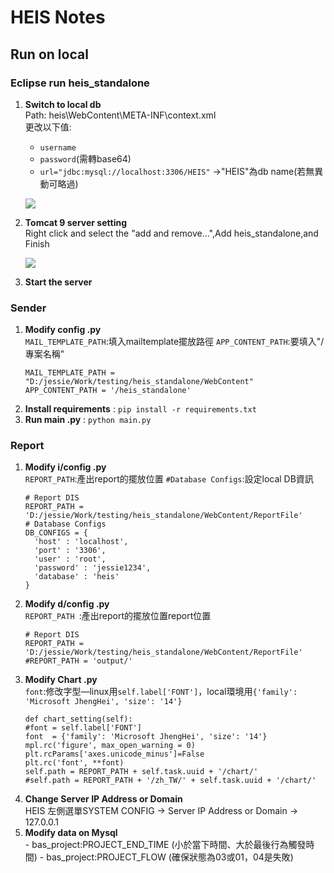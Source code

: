 # HEIS Notes

## Run on local
### Eclipse run heis_standalone
1. **Switch to local db**  
Path: heis\WebContent\META-INF\context.xml  
更改以下值:  
    - `username`  
    - `password`(需轉base64)  
    -  `url="jdbc:mysql://localhost:3306/HEIS"` →"HEIS"為db name(若無異動可略過)  
 
    ![](https://i.imgur.com/BQ2wyOF.png)  
  

2. **Tomcat 9 server setting**  
Right click and select the "add and remove...",Add heis_standalone,and Finish

    ![](https://i.imgur.com/SkakkYH.png)

3. **Start the server**


### Sender
1. **Modify config .py**  
    `MAIL_TEMPLATE_PATH`:填入mailtemplate擺放路徑
    `APP_CONTENT_PATH`:要填入"/專案名稱"  
    ```
    MAIL_TEMPLATE_PATH = "D:/jessie/Work/testing/heis_standalone/WebContent"
    APP_CONTENT_PATH = '/heis_standalone'
    ```
2. **Install requirements** : `pip install -r requirements.txt`
3. **Run main .py** : `python main.py`


### Report  
1. **Modify i/config .py**  
    `REPORT_PATH`:產出report的擺放位置
    `#Database Configs`:設定local DB資訊
    ```
    # Report DIS
    REPORT_PATH = 'D:/jessie/Work/testing/heis_standalone/WebContent/ReportFile'
    # Database Configs
    DB_CONFIGS = {
      'host' : 'localhost',
      'port' : '3306',
      'user' : 'root',
      'password' : 'jessie1234',
      'database' : 'heis'
    }
    ```
3. **Modify d/config .py**  
    `REPORT_PATH `:產出report的擺放位置report位置
    ```
    # Report DIS
    REPORT_PATH = 'D:/jessie/Work/testing/heis_standalone/WebContent/ReportFile'
    #REPORT_PATH = 'output/'
    ```
5. **Modify Chart .py**  
    `font`:修改字型—linux用`self.label['FONT']`，local環境用`{'family': 'Microsoft JhengHei', 'size': '14'}`
    ```
    def chart_setting(self):
    #font = self.label['FONT']
    font  = {'family': 'Microsoft JhengHei', 'size': '14'}
    mpl.rc('figure', max_open_warning = 0)
    plt.rcParams['axes.unicode_minus']=False
    plt.rc('font', **font)
    self.path = REPORT_PATH + self.task.uuid + '/chart/'
    #self.path = REPORT_PATH + '/zh_TW/' + self.task.uuid + '/chart/'
    ```
7. **Change Server IP Address or Domain**  
    HEIS 左側選單SYSTEM CONFIG → Server IP Address or Domain → 127.0.0.1
9. **Modify data on Mysql**  
        - bas_project:PROJECT_END_TIME (小於當下時間、大於最後行為觸發時間)
        - bas_project:PROJECT_FLOW (確保狀態為03或01，04是失敗)
